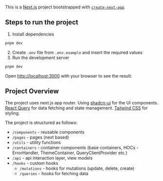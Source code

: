 This is a [Next.js](https://nextjs.org) project bootstrapped with [`create-next-app`](https://nextjs.org/docs/app/api-reference/cli/create-next-app).

## Steps to run the project

1. Install dependencies
```bash
pnpm dev
```

2. Create `.env` file from `.env.example` and insert the required values
3. Run the development server
```bash
pnpm dev
```

Open [http://localhost:3000](http://localhost:3000) with your browser to see the result.

## Project Overview
The project uses next.js app router. Using [shadcn-ui](https://ui.shadcn.com/docs/components/accordion) for the UI components. 
[React Query](https://tanstack.com/query/latest/docs/framework/react/overview) for data fetching and state management. [Tailwind CSS](https://tailwindcss.com/) for styling.


The project is structured as follows:

- `/components` - reusable components
- `/pages` - pages (next based)
- `/utils` - utility functions
- `/containers` - container components (base containers, HOCs - ErrorHandler, ThemeContainer, QueryClientProvider etc.)
- `/api` - api interaction layer, view models
- `/hooks` - custom hooks
  - `/mutations` - hooks for mutations (update, delete, create)
  - `/queries` - hooks for fetching data

